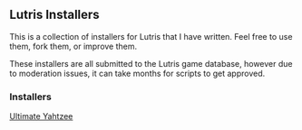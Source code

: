 ## Lutris Installers

This is a collection of installers for Lutris that I have written. Feel free to use them, fork them, or improve them.

These installers are all submitted to the Lutris game database, however due to moderation issues, it can take months for scripts to get approved.

### Installers
[Ultimate Yahtzee](./ultimate-yahtzee)